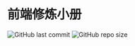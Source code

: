# 前端修炼小册

![GitHub last commit](https://img.shields.io/github/last-commit/keepcodinglife/frontend-practice-brochure)
![GitHub repo size](https://img.shields.io/github/repo-size/keepcodinglife/frontend-practice-brochure)